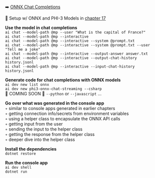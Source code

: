 ➡️ [ONNX Chat Completions](#chapter-18-onnx-chat-completions)

🛑 Setup w/ ONNX and PHI-3 Models in [chapter 17](#chapter-17-setup-w-onnx-and-phi-3-models)  

**Use the model in chat completions**  
`ai chat --model-path @mp --user "What is the capital of France?"`  
`ai chat --model-path @mp --interactive`  
`ai chat --model-path @mp --interactive --system @prompt.txt`  
`ai chat --model-path @mp --interactive --system @prompt.txt --user "Tell me a joke"`  
`ai chat --model-path @mp --interactive --output-answer answer.txt`  
`ai chat --model-path @mp --interactive --output-chat-history history.jsonl`  
`ai chat --model-path @mp --interactive --input-chat-history history.jsonl`  

**Generate code for chat completions with ONNX models**  
`ai dev new list onnx`  
`ai dev new phi3-onnx-chat-streaming --csharp`  
🚧 COMING SOON 🚧 `--python` or `--javascript` ...  

**Go over what was generated in the console app**  
◦ similar to console apps generated in earlier chapters  
◦ getting connection info/secrets from environment variables  
◦ using a helper class to encapsulate the ONNX API calls  
◦ getting input from the user  
◦ sending the input to the helper class  
◦ getting the response from the helper class  
◦ deeper dive into the helper class  

**Install the dependencies**  
`dotnet restore`  

**Run the console app**  
`ai dev shell`  
`dotnet run`  
